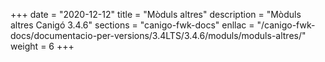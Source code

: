 +++
date        = "2020-12-12"
title       = "Mòduls altres"
description = "Mòduls altres Canigó 3.4.6"
sections    = "canigo-fwk-docs"
enllac		= "/canigo-fwk-docs/documentacio-per-versions/3.4LTS/3.4.6/moduls/moduls-altres/"
weight		= 6
+++
